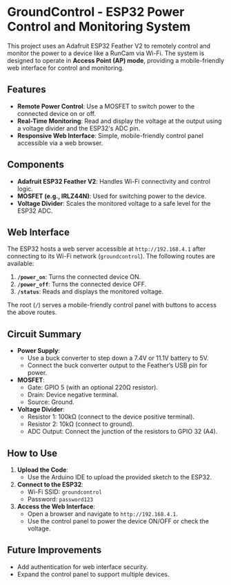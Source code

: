 
# GroundControl - ESP32 Power Control and Monitoring System

This project uses an Adafruit ESP32 Feather V2 to remotely control and monitor the power to a device like a RunCam via Wi-Fi. The system is designed to operate in **Access Point (AP) mode**, providing a mobile-friendly web interface for control and monitoring.

## Features
- **Remote Power Control**: Use a MOSFET to switch power to the connected device on or off.
- **Real-Time Monitoring**: Read and display the voltage at the output using a voltage divider and the ESP32's ADC pin.
- **Responsive Web Interface**: Simple, mobile-friendly control panel accessible via a web browser.

## Components
- **Adafruit ESP32 Feather V2**: Handles Wi-Fi connectivity and control logic.
- **MOSFET (e.g., IRLZ44N)**: Used for switching power to the device.
- **Voltage Divider**: Scales the monitored voltage to a safe level for the ESP32 ADC.

## Web Interface
The ESP32 hosts a web server accessible at `http://192.168.4.1` after connecting to its Wi-Fi network (`groundcontrol`). The following routes are available:

1. **`/power_on`**: Turns the connected device ON.
2. **`/power_off`**: Turns the connected device OFF.
3. **`/status`**: Reads and displays the monitored voltage.

The root (`/`) serves a mobile-friendly control panel with buttons to access the above routes.

## Circuit Summary
- **Power Supply**:
  - Use a buck converter to step down a 7.4V or 11.1V battery to 5V.
  - Connect the buck converter output to the Feather’s USB pin for power.
- **MOSFET**:
  - Gate: GPIO 5 (with an optional 220Ω resistor).
  - Drain: Device negative terminal.
  - Source: Ground.
- **Voltage Divider**:
  - Resistor 1: 100kΩ (connect to the device positive terminal).
  - Resistor 2: 10kΩ (connect to ground).
  - ADC Output: Connect the junction of the resistors to GPIO 32 (A4).

## How to Use
1. **Upload the Code**:
   - Use the Arduino IDE to upload the provided sketch to the ESP32.
2. **Connect to the ESP32**:
   - Wi-Fi SSID: `groundcontrol`
   - Password: `password123`
3. **Access the Web Interface**:
   - Open a browser and navigate to `http://192.168.4.1`.
   - Use the control panel to power the device ON/OFF or check the voltage.

## Future Improvements
- Add authentication for web interface security.
- Expand the control panel to support multiple devices.
